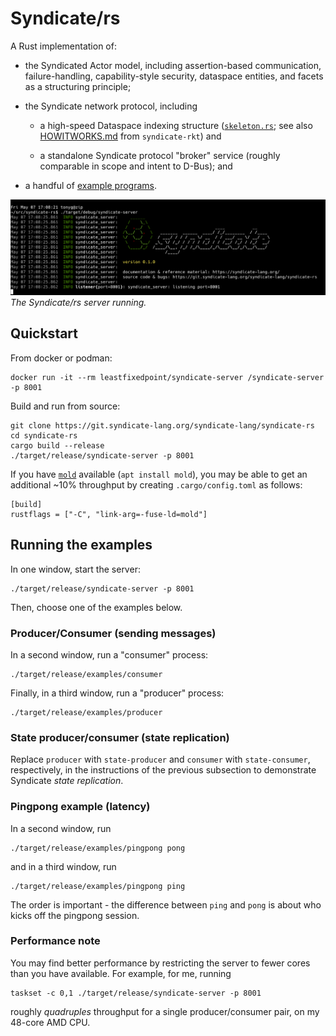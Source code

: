 # Syndicate/rs

A Rust implementation of:

 - the Syndicated Actor model, including assertion-based
   communication, failure-handling, capability-style security,
   dataspace entities, and facets as a structuring principle;

 - the Syndicate network protocol, including

   - a high-speed Dataspace indexing structure
     ([`skeleton.rs`](syndicate/src/skeleton.rs); see also
     [HOWITWORKS.md](https://git.syndicate-lang.org/syndicate-lang/syndicate-rkt/src/commit/90c4c60699069b496491b81ee63b5a45ffd638cb/syndicate/HOWITWORKS.md)
     from `syndicate-rkt`) and

   - a standalone Syndicate protocol "broker" service (roughly
     comparable in scope and intent to D-Bus); and

 - a handful of [example programs](syndicate-server/examples/).

![The Syndicate/rs server running.](syndicate-rs-server.png)  
*The Syndicate/rs server running.*

## Quickstart

From docker or podman:

    docker run -it --rm leastfixedpoint/syndicate-server /syndicate-server -p 8001

Build and run from source:

    git clone https://git.syndicate-lang.org/syndicate-lang/syndicate-rs
    cd syndicate-rs
    cargo build --release
    ./target/release/syndicate-server -p 8001

If you have [`mold`](https://github.com/rui314/mold) available (`apt install mold`), you may be
able to get an additional ~10% throughput by creating `.cargo/config.toml` as follows:

    [build]
    rustflags = ["-C", "link-arg=-fuse-ld=mold"]

## Running the examples

In one window, start the server:

    ./target/release/syndicate-server -p 8001

Then, choose one of the examples below.

### Producer/Consumer (sending messages)

In a second window, run a "consumer" process:

    ./target/release/examples/consumer

Finally, in a third window, run a "producer" process:

    ./target/release/examples/producer

### State producer/consumer (state replication)

Replace `producer` with `state-producer` and `consumer` with
`state-consumer`, respectively, in the instructions of the previous
subsection to demonstrate Syndicate *state replication*.

### Pingpong example (latency)

In a second window, run

    ./target/release/examples/pingpong pong

and in a third window, run

    ./target/release/examples/pingpong ping

The order is important - the difference between `ping` and `pong` is
about who kicks off the pingpong session.

### Performance note

You may find better performance by restricting the server to fewer
cores than you have available. For example, for me, running

    taskset -c 0,1 ./target/release/syndicate-server -p 8001

roughly *quadruples* throughput for a single producer/consumer pair,
on my 48-core AMD CPU.
